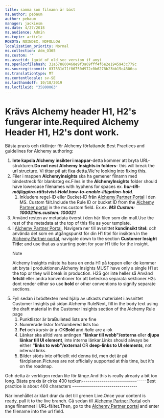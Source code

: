 ```yaml
---
title: samma som filnamn är bäst
ms.author: pebaum
author: pebaum
manager: jackiesm
ms.date: 4/27/2018
ms.audience: Admin
ms.topic: article
ROBOTS: NOINDEX, NOFOLLOW
localization_priority: Normal
ms.collection: Adm_O365
ms.custom: ''
ms.assetid: (guid of old soc version if any)
ms.openlocfilehash: 31a578800468e9f3a69fff4f6e2e1945943c779c
ms.sourcegitcommit: 037331d71f06750d972c0b6278b23bb15c4806ca
ms.translationtype: MT
ms.contentlocale: sv-SE
ms.lasthandoff: 10/18/2019
ms.locfileid: "35800063"
---
```

# <a name="required-alchemy-header-h1-h2s-dont-work"></a><span data-ttu-id="d8590-102">Krävs Alchemy header H1, H2's fungerar inte.</span><span class="sxs-lookup"><span data-stu-id="d8590-102">Required Alchemy Header H1, H2's dont work.</span></span>
<span data-ttu-id="d8590-103">Bästa praxis och riktlinjer för Alchemy författande:</span><span class="sxs-lookup"><span data-stu-id="d8590-103">Best Practices and guidelines for Alchemy authoring:</span></span>

1. <span data-ttu-id="d8590-104">**Inte kapsla Alchemy insikter i mappar**-detta kommer att bryta URL-strukturen.</span><span class="sxs-lookup"><span data-stu-id="d8590-104">**Do not nest Alchemy Insights in folders**- this will break the url structure.</span></span> <span data-ttu-id="d8590-105">Vi tittar på att fixa detta.</span><span class="sxs-lookup"><span data-stu-id="d8590-105">We're looking into fixing this.</span></span>
1. <span data-ttu-id="d8590-106">Filer i mappen **Alchemyinsights** ska ha gemener filnamn med bindestreck för blanksteg ex.</span><span class="sxs-lookup"><span data-stu-id="d8590-106">Files in the **AlchemyInsights** folder should have lowercase filenames with hyphens for spaces ex.</span></span> <span data-ttu-id="d8590-107">***hur-till-möjliggöra-rättstvist-Hold***.</span><span class="sxs-lookup"><span data-stu-id="d8590-107">***how-to-enable-litigation-hold***.</span></span>
    1. <span data-ttu-id="d8590-108">Inkludera regel-ID eller Bucket-ID från [Alchemy Partner Portal](https://alchemyportal.azurewebsites.net) i den MS. Custom fält.</span><span class="sxs-lookup"><span data-stu-id="d8590-108">Include the Rule ID or bucket ID from the [Alchemy Partner portal](https://alchemyportal.azurewebsites.net) in the ms.custom field.</span></span> <span data-ttu-id="d8590-109">Ex.</span><span class="sxs-lookup"><span data-stu-id="d8590-109">ex.</span></span> <span data-ttu-id="d8590-110">***MS Custom: 100021***</span><span class="sxs-lookup"><span data-stu-id="d8590-110">***ms.custom: 100021***</span></span>
1. <span data-ttu-id="d8590-111">Använd resten av metadata överst i den här filen som din mall.</span><span class="sxs-lookup"><span data-stu-id="d8590-111">Use the rest of the metadata at the top of this file as your template.</span></span>
1. <span data-ttu-id="d8590-112">I [Alchemy Partner Portal](https://alchemyportal.azurewebsites.net), Navigera ner till avsnittet **kundinsikt titel:** och använda det som en utgångspunkt för din H1 titel för insikten.</span><span class="sxs-lookup"><span data-stu-id="d8590-112">In the [Alchemy Partner portal](https://alchemyportal.azurewebsites.net), navigate down to the section **Customer Insight Title:** and use that as a starting point for your H1 title for the insight.</span></span> 
    > [!NOTE]
    > <span data-ttu-id="d8590-113">Alchemy Insights måste ha bara en enda H1 på toppen eller de kommer att bryta i produktionen.</span><span class="sxs-lookup"><span data-stu-id="d8590-113">Alchemy Insights MUST have only a single H1 at the top or they will break in production.</span></span> <span data-ttu-id="d8590-114">H2S gör inte heller så Använd **fetstil** eller andra konventioner för att beteckna separata sektioner.</span><span class="sxs-lookup"><span data-stu-id="d8590-114">H2s dont render either so use **bold** or other conventions to signify separate sections.</span></span>
1. <span data-ttu-id="d8590-115">Fyll sedan i brödtexten med hjälp av utkasts materialet i avsnittet Customer Insights på sidan Alchemy Rule</span><span class="sxs-lookup"><span data-stu-id="d8590-115">Next, fill in the body text using the draft material in the Customer Insights section of the Alchemy Rule page</span></span>
    1. <span data-ttu-id="d8590-116">Punktlistor är bra</span><span class="sxs-lookup"><span data-stu-id="d8590-116">Bulleted lists are fine</span></span>
    1. <span data-ttu-id="d8590-117">Numrerade listor för</span><span class="sxs-lookup"><span data-stu-id="d8590-117">Numbered lists too</span></span>
    1. <span data-ttu-id="d8590-118">**Fet** och *kursiv* är a-OK</span><span class="sxs-lookup"><span data-stu-id="d8590-118">**Bold** and *italic* are a-ok</span></span>
    1. <span data-ttu-id="d8590-119">Länkar ska alltid vara antingen **"länkar till webb"/externa** eller **djupa länkar till UI element**, inte interna länkar.</span><span class="sxs-lookup"><span data-stu-id="d8590-119">Links should always be either **"links to web"/external** OR **deep-links to UI elements**, not internal links.</span></span>
    1. <span data-ttu-id="d8590-120">Bilder stöds inte officiellt vid denna tid, men det är på färdplanen.</span><span class="sxs-lookup"><span data-stu-id="d8590-120">Pictures are not officially supported at this time, but it's on the roadmap.</span></span>

<span data-ttu-id="d8590-121">Och detta är verkligen redan lite för länge.</span><span class="sxs-lookup"><span data-stu-id="d8590-121">And this is really already a bit too long.</span></span> <span data-ttu-id="d8590-122">Bästa praxis är cirka 400 tecken---------------------------------</span><span class="sxs-lookup"><span data-stu-id="d8590-122">Best practice is about 400 characters ---------------------------------</span></span>

<span data-ttu-id="d8590-123">När innehållet är klart drar du det till grenen Live.</span><span class="sxs-lookup"><span data-stu-id="d8590-123">Once your content is ready, pull it to the live branch.</span></span> <span data-ttu-id="d8590-124">Gå sedan till [Alchemy Partner Portal](https://alchemyportal.azurewebsites.net) och ange filnamnet i URL-fältet.</span><span class="sxs-lookup"><span data-stu-id="d8590-124">Then, go to the [Alchemy Partner portal](https://alchemyportal.azurewebsites.net) and enter the filename into the url field.</span></span> 